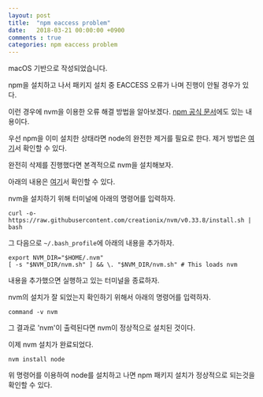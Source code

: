 ```yaml
---
layout: post
title:  "npm eaccess problem"
date:   2018-03-21 00:00:00 +0900
comments : true
categories: npm eaccess problem
---
```

macOS 기반으로 작성되었습니다.

npm을 설치하고 나서 패키지 설치 중 EACCESS 오류가 나며 진행이 안될 경우가 있다.

이런 경우에 nvm을 이용한 오류 해결 방법을 알아보겠다.
[npm 공식 문서](https://docs.npmjs.com/getting-started/fixing-npm-permissions)에도 있는 내용이다.

우선 npm을 이미 설치한 상태라면 node의 완전한 제거를 필요로 한다.
제거 방법은 [여기](https://gomugom.github.io/how-to-remove-node-from-macos/)서 확인할 수 있다.

완전히 삭제를 진행했다면 본격적으로 nvm을 설치해보자.

아래의 내용은 [여기](https://github.com/creationix/nvm/blob/master/README.md#installation)서 확인할 수 있다. 

nvm을 설치하기 위해 터미널에 아래의 명령어를 입력하자.
```
curl -o- https://raw.githubusercontent.com/creationix/nvm/v0.33.8/install.sh | bash
```

그 다음으로 `~/.bash_profile`에 아래의 내용을 추가하자.
```
export NVM_DIR="$HOME/.nvm"
[ -s "$NVM_DIR/nvm.sh" ] && \. "$NVM_DIR/nvm.sh" # This loads nvm
```

내용을 추가했으면 실행하고 있는 터미널을 종료하자.

nvm의 설치가 잘 되었는지 확인하기 위해서 아래의 명령어를 입력하자.
```
command -v nvm
```
그 결과로 'nvm'이 출력된다면 nvm이 정상적으로 설치된 것이다.

이제 nvm 설치가 완료되었다.
```
nvm install node
```
위 명령어를 이용하여 node를 설치하고 나면 npm 패키지 설치가 정상적으로 되는것을 확인할 수 있다.
